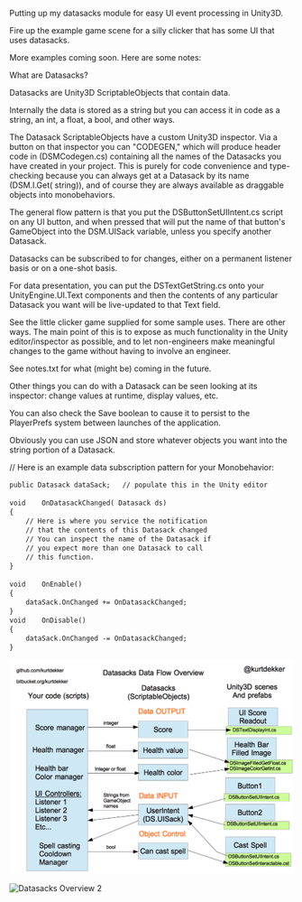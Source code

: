 Putting up my datasacks module for easy UI event processing in Unity3D.

Fire up the example game scene for a silly clicker that has some UI
that uses datasacks.

More examples coming soon. Here are some notes:

What are Datasacks?

Datasacks are Unity3D ScriptableObjects that contain data.

Internally the data is stored as a string but you can access it in
code as a string, an int, a float, a bool, and other ways.

The Datasack ScriptableObjects have a custom Unity3D inspector.
Via a button on that inspector you can "CODEGEN," which will produce
header code in (DSMCodegen.cs) containing all the names of the
Datasacks you have created in your project. This is purely for
code convenience and type-checking because you can always get
at a Datasack by its name (DSM.I.Get( string)), and of course
they are always available as draggable objects into monobehaviors.

The general flow pattern is that you put the DSButtonSetUIIntent.cs
script on any UI button, and when pressed that will put the name
of that button's GameObject into the DSM.UISack variable, unless
you specify another Datasack.

Datasacks can be subscribed to for changes, either on a permanent
listener basis or on a one-shot basis.

For data presentation, you can put the DSTextGetString.cs onto
your UnityEngine.UI.Text components and then the contents of
any particular Datasack you want will be live-updated to that
Text field.

See the little clicker game supplied for some sample uses. There
are other ways. The main point of this is to expose as much
functionality in the Unity editor/inspector as possible, and to
let non-engineers make meaningful changes to the game without
having to involve an engineer.

See notes.txt for what (might be) coming in the future.

Other things you can do with a Datasack can be seen looking at
its inspector: change values at runtime, display values, etc.

You can also check the Save boolean to cause it to persist to
the PlayerPrefs system between launches of the application.

Obviously you can use JSON and store whatever objects you want
into the string portion of a Datasack.

// Here is an example data subscription pattern for your Monobehavior:

	public Datasack dataSack;	// populate this in the Unity editor

	void	OnDatasackChanged( Datasack ds)
	{
		// Here is where you service the notification
		// that the contents of this Datasack changed
		// You can inspect the name of the Datasack if
		// you expect more than one Datasack to call
		// this function.
	}

	void	OnEnable()
	{
		dataSack.OnChanged += OnDatasackChanged;
	}
	void	OnDisable()
	{
		dataSack.OnChanged -= OnDatasackChanged;
	}


![Datasacks Overview](https://raw.githubusercontent.com/kurtdekker/kurtdekker.github.io/master/images/20180724_datasacks_overview.png)

![Datasacks Overview 2](https://raw.githubusercontent.com/kurtdekker/datasacks/master/20180724_datasacks_overview.png)
